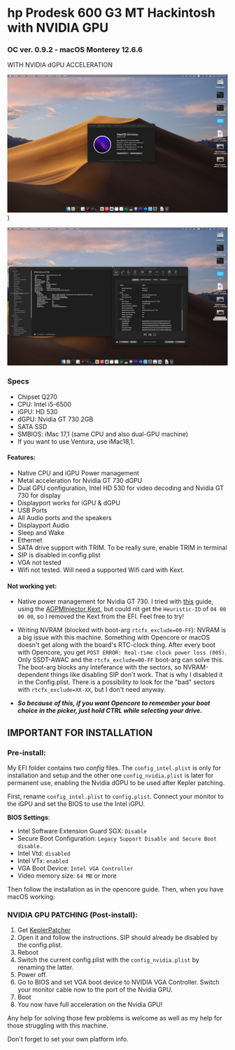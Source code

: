 # hp Prodesk 600 G3 MT Hackintosh with NVIDIA GPU

### OC ver. 0.9.2 - macOS Monterey 12.6.6
WITH NVIDIA dGPU ACCELERATION

![](https://raw.githubusercontent.com/Hassafo/hp-Prodesk-600-G3-MT-opencore-Hackintosh/e58c3633a844947180995978023dda9449e4e494/Bildschirmfoto%202023-06-01%20um%2022.33.46.png))

![](https://raw.githubusercontent.com/Hassafo/hp-Prodesk-600-G3-MT-opencore-Hackintosh/e58c3633a844947180995978023dda9449e4e494/Bildschirmfoto%202023-06-01%20um%2022.35.10.png)

### Specs

* Chipset Q270
* CPU: Intel i5-6500
* iGPU: HD 530
* dGPU: Nvidia GT 730 2GB
* SATA SSD
* SMBIOS: iMac 17,1 (same CPU and also dual-GPU machine) 
* If you want to use Ventura, use iMac18,1. 


#### Features:

- Native CPU and iGPU Power management
- Metal acceleration for Nvidia GT 730 dGPU
- Dual GPU configuration,
Intel HD 530 for video decoding and Nvidia GT 730 for display
- Displayport works for iGPU & dGPU
- USB Ports
- All Audio ports and the speakers
- Displayport Audio
- Sleep and Wake
- Ethernet
- SATA drive support with TRIM. To be really sure, enable TRIM in terminal
- SIP is disabled in config.plist
- VGA not tested
- Wifi not tested. Will need a supported Wifi card with Kext.

#### Not working yet:
 
- Native power management for Nvidia GT 730. I tried with [this](https://elitemacx86.com/threads/how-to-enable-discrete-gpu-power-management-nvidia-amd.657/) guide, using the [AGPMInjector Kext](https://github.com/Pavo-IM/AGPMInjector), but could nit get the `Heuristic-ID` of `04 00 00 00`, so I removed the Kext from the EFI. Feel free to try!

- Writing NVRAM (blocked with boot-arg `rtcfx_exclude=00-FF`): NVRAM is a big issue with this machine. Something with Opencore or macOS doesn't get along with the board's RTC-clock thing. After every boot with Opencore, you get `POST ERROR: Real-time clock power loss (005)`. Only SSDT-AWAC and the `rtcfx_exclude=00-FF` boot-arg can solve this. The boot-arg blocks any inteferance with the sectors, so NVRAM-dependent things like disabling SIP don't work. That is why I disabled it in the Config.plist. There is a possibility to look for the "bad" sectors with `rtcfx_exclude=XX-XX`, but I don't need anyway. 
* ***So because of this, if you want Opencore to remember your boot choice in the picker, just hold CTRL while selecting your drive.***





## IMPORTANT FOR INSTALLATION

### Pre-install:

My EFI folder contains two *config* files. The `config_intel.plist` is only for installation and setup and the other one `config_nvidia.plist` is later for permanent use, enabling the Nvidia dGPU to be used after Kepler patching.

First, rename `config_intel.plist` to `config.plist`. Connect your monitor to the iGPU and set the BIOS to use the Intel iGPU. 

**BIOS Settings**:

* Intel Software Extension Guard SGX: `Disable`
* Secure Boot Configuration: `Legacy Support Disable and Secure Boot disable.` 
* Intel Vtd: `disabled`
* Intel VTx: `enabled`
* VGA Boot Device: `Intel VGA Controller`
* Video memory size: `64 MB` or more

Then follow the installation as in the opencore guide. Then, when you have macOS working:

###  NVIDIA GPU PATCHING (Post-install):

1. Get [KeplerPatcher](https://github.com/chris1111/Geforce-Kepler-patcher/releases/tag/V7)	
2. Open it and follow the instructions. SIP should already be disabled by the config.plist.
3. Reboot
4. Switch the current config.plist with the `config_nvidia.plist` by renaming the latter. 
5. Power off. 
6. Go to BIOS and set VGA boot device to NVIDIA VGA Controller. Switch your monitor cable now to the port of the Nvidia GPU.  
7. Boot
8. You now have full acceleration on the Nvidia GPU!

Any help for solving those few problems is welcome as well as my help for those struggling with this machine. 

Don't forget to set your own platform info.




